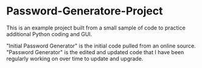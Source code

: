 # Password-Generatore-Project

This is an example project built from a small sample of code to practice additional Python coding and GUI.

"Initial Password Generator" is the initial code pulled from an online source.
"Password Generator" is the edited and updated code that I have been regularly working on over time to update and upgrade.

